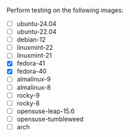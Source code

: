 Perform testing on the following images:
- [ ] ubuntu-24.04
- [ ] ubuntu-22.04
- [ ] debian-12
- [ ] linuxmint-22
- [ ] linuxmint-21
- [x] fedora-41
- [x] fedora-40
- [ ] almalinux-9
- [ ] almalinux-8
- [ ] rocky-9
- [ ] rocky-8
- [ ] opensuse-leap-15.6
- [ ] opensuse-tumbleweed
- [ ] arch

